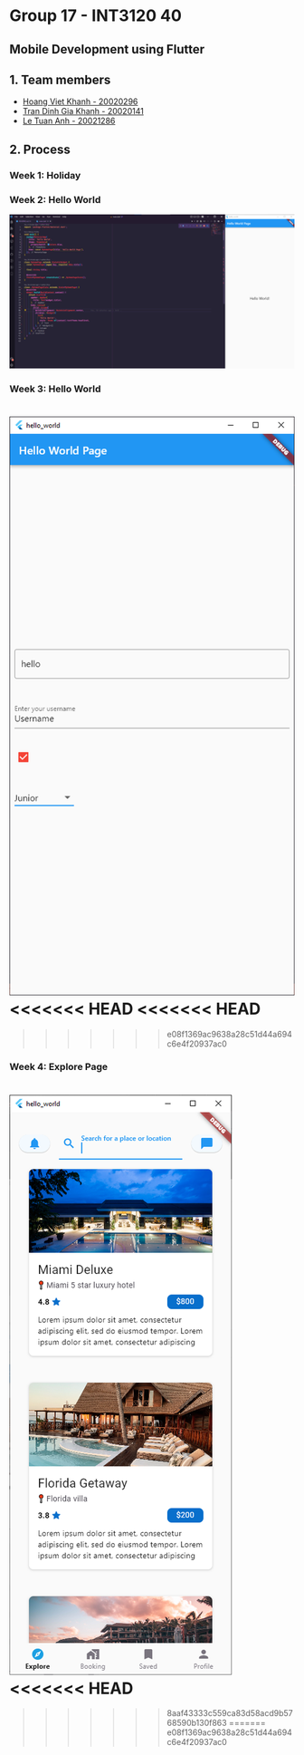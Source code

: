 # Group 17 - INT3120 40

## Mobile Development using Flutter

## 1. Team members

-  [Hoang Viet Khanh - 20020296](https://github.com/Kevinking16)
-  [Tran Dinh Gia Khanh - 20020141](https://github.com/Racker-Hank)
-  [Le Tuan Anh - 20021286](https://github.com/A-v-o-c-a-d-o)

## 2. Process

### Week 1: Holiday

### Week 2: Hello World

![hello_world_screenshot](./res/img/hello_world.png)

### Week 3: Hello World

![w3 screenshot](./res/img/w3.png)
<<<<<<< HEAD
<<<<<<< HEAD
=======
>>>>>>> e08f1369ac9638a28c51d44a694c6e4f20937ac0

### Week 4: Explore Page

![w4 screenshot](./res/img/w4.png)
<<<<<<< HEAD
=======
>>>>>>> 8aaf43333c559ca83d58acd9b5768590b130f863
=======
>>>>>>> e08f1369ac9638a28c51d44a694c6e4f20937ac0
